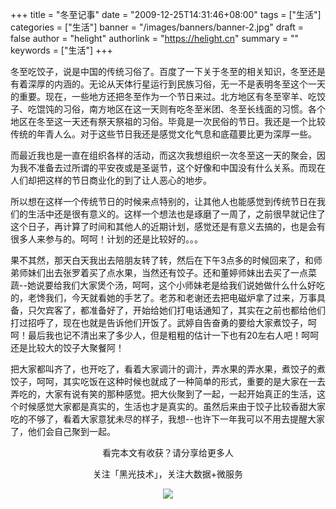 +++
title = "冬至记事"
date = "2009-12-25T14:31:46+08:00"
tags = ["生活"]
categories = ["生活"]
banner = "/images/banners/banner-2.jpg"
draft = false
author = "helight"
authorlink = "https://helight.cn"
summary = ""
keywords = ["生活"]
+++

冬至吃饺子，说是中国的传统习俗了。百度了一下关于冬至的相关知识，冬至还是有着深厚的内涵的。无论从天体行星运行到民族习俗，无一不是表明冬至这个一天的重要。现在，一些地方还把冬至作为一个节日来过。北方地区有冬至宰羊、吃饺子、吃馄饨的习俗，南方地区在这一天则有吃冬至米团、冬至长线面的习惯。各个地区在冬至这一天还有祭天祭祖的习俗。毕竟是一次民俗的节日。我还是一个比较传统的年青人么。对于这些节日我还是感觉文化气息和底蕴要比更为深厚一些。
<!--more-->
而最近我也是一直在组织各样的活动，而这次我想组织一次冬至这一天的聚会，因为我不准备去过所谓的平安夜或是圣诞节，这个好像和中国没有什么关系。而现在人们却把这样的节日商业化的到了让人恶心的地步。

所以想在这样一个传统节日的时候来点特别的，让其他人也能感觉到传统节日在我们的生活中还是很有意义的。这样一个想法也是琢磨了一周了，之前很早就记住了这个日子，再计算了时间和其他人的近期计划，感觉还是有意义去搞的，也是会有很多人来参与的。呵呵！计划的还是比较好的。。。

果不其然，那天白天我出去陪朋友转了转，然后在下午3点多的时候回来了，和师弟师妹们出去张罗着买了点水果，当然还有饺子。还和董婷师妹出去买了一点菜蔬--她说要给我们大家煲个汤，呵呵，这个小师妹老是给我们说她做什么什么好吃的，老馋我们，今天就看她的手艺了。老苏和老谢还去把电磁炉拿了过来，万事具备，只欠宾客了，都准备好了，开始给她们打电话通知了，其实在之前也都给他们打过招呼了，现在也就是告诉他们开饭了。武婷自告奋勇的要给大家煮饺子，呵呵！最后我也记不清出来了多少人，但是粗粗的估计一下也有20左右人吧！呵呵还是比较大的饺子大聚餐阿！

把大家都叫齐了，也开吃了，看着大家调汁的调汁，弄水果的弄水果，煮饺子的煮饺子，呵呵，其实吃饭在这种时候也就成了一种简单的形式，重要的是大家在一去弄吃的，大家有说有笑的那种感觉。把大伙聚到了一起，一起开始真正的生活，这个时候感觉大家都是真实的，生活也才是真实的。虽然后来由于饺子比较香甜大家吃的不够了，看着大家意犹未尽的样子，我想--也许下一年我可以不用去提醒大家了，他们会自己聚到一起。

<center>
看完本文有收获？请分享给更多人<br>

关注「黑光技术」，关注大数据+微服务<br>

![](/images/qrcode_helight_tech.jpg)
</center>
